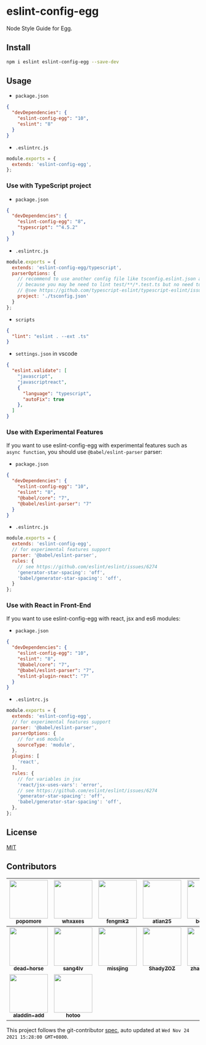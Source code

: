 # eslint-config-egg

Node Style Guide for Egg.

## Install

```bash
npm i eslint eslint-config-egg --save-dev
```

## Usage

- `package.json`

```json
{
  "devDependencies": {
    "eslint-config-egg": "10",
    "eslint": "8"
  }
}
```

- `.eslintrc.js`

```js
module.exports = {
  extends: 'eslint-config-egg',
};
```

### Use with TypeScript project

- `package.json`

```json
{
  "devDependencies": {
    "eslint-config-egg": "8",
    "typescript": "^4.5.2"
  }
}
```

- `.eslintrc.js`

```js
module.exports = {
  extends: 'eslint-config-egg/typescript',
  parserOptions: {
    // recommend to use another config file like tsconfig.eslint.json and extends tsconfig.json in it.
    // because you may be need to lint test/**/*.test.ts but no need to emit to js.
    // @see https://github.com/typescript-eslint/typescript-eslint/issues/890
    project: './tsconfig.json'
  }
};
```

- `scripts`

```json
{
  "lint": "eslint . --ext .ts"
}
```

- `settings.json` in vscode

```json
{
  "eslint.validate": [
    "javascript",
    "javascriptreact",
    {
      "language": "typescript",
      "autoFix": true
    },
  ]
}
```

### Use with Experimental Features

If you want to use eslint-config-egg with experimental features such as `async function`, you should use `@babel/eslint-parser` parser:

- `package.json`

```json
{
  "devDependencies": {
    "eslint-config-egg": "10",
    "eslint": "8",
    "@babel/core": "7",
    "@babel/eslint-parser": "7"
  }
}
```

- `.eslintrc.js`

```js
module.exports = {
  extends: 'eslint-config-egg',
  // for experimental features support
  parser: '@babel/eslint-parser',
  rules: {
    // see https://github.com/eslint/eslint/issues/6274
    'generator-star-spacing': 'off',
    'babel/generator-star-spacing': 'off',
  }
};
```

### Use with React in Front-End

If you want to use eslint-config-egg with react, jsx and es6 modules:

- `package.json`

```json
{
  "devDependencies": {
    "eslint-config-egg": "10",
    "eslint": "8",
    "@babel/core": "7",
    "@babel/eslint-parser": "7",
    "eslint-plugin-react": "7"
  }
}
```

- `.eslintrc.js`

```js
module.exports = {
  extends: 'eslint-config-egg',
  // for experimental features support
  parser: '@babel/eslint-parser',
  parserOptions: {
    // for es6 module
    sourceType: 'module',
  },
  plugins: [
    'react',
  ],
  rules: {
    // for variables in jsx
    'react/jsx-uses-vars': 'error',
    // see https://github.com/eslint/eslint/issues/6274
    'generator-star-spacing': 'off',
    'babel/generator-star-spacing': 'off',
  },
};
```

## License

[MIT](LICENSE)

<!-- GITCONTRIBUTOR_START -->

## Contributors

|[<img src="https://avatars.githubusercontent.com/u/360661?v=4" width="100px;"/><br/><sub><b>popomore</b></sub>](https://github.com/popomore)<br/>|[<img src="https://avatars.githubusercontent.com/u/5856440?v=4" width="100px;"/><br/><sub><b>whxaxes</b></sub>](https://github.com/whxaxes)<br/>|[<img src="https://avatars.githubusercontent.com/u/156269?v=4" width="100px;"/><br/><sub><b>fengmk2</b></sub>](https://github.com/fengmk2)<br/>|[<img src="https://avatars.githubusercontent.com/u/227713?v=4" width="100px;"/><br/><sub><b>atian25</b></sub>](https://github.com/atian25)<br/>|[<img src="https://avatars.githubusercontent.com/u/3580607?v=4" width="100px;"/><br/><sub><b>benjycui</b></sub>](https://github.com/benjycui)<br/>|[<img src="https://avatars.githubusercontent.com/u/3274850?v=4" width="100px;"/><br/><sub><b>geekdada</b></sub>](https://github.com/geekdada)<br/>|
| :---: | :---: | :---: | :---: | :---: | :---: |
|[<img src="https://avatars.githubusercontent.com/u/985607?v=4" width="100px;"/><br/><sub><b>dead-horse</b></sub>](https://github.com/dead-horse)<br/>|[<img src="https://avatars.githubusercontent.com/u/2039144?v=4" width="100px;"/><br/><sub><b>sang4lv</b></sub>](https://github.com/sang4lv)<br/>|[<img src="https://avatars.githubusercontent.com/u/2724034?v=4" width="100px;"/><br/><sub><b>missjing</b></sub>](https://github.com/missjing)<br/>|[<img src="https://avatars.githubusercontent.com/u/9857273?v=4" width="100px;"/><br/><sub><b>ShadyZOZ</b></sub>](https://github.com/ShadyZOZ)<br/>|[<img src="https://avatars.githubusercontent.com/u/15117664?v=4" width="100px;"/><br/><sub><b>zhaoxingyue</b></sub>](https://github.com/zhaoxingyue)<br/>|[<img src="https://avatars.githubusercontent.com/u/10082151?v=4" width="100px;"/><br/><sub><b>bowei-jbw</b></sub>](https://github.com/bowei-jbw)<br/>|
[<img src="https://avatars.githubusercontent.com/u/13050025?v=4" width="100px;"/><br/><sub><b>aladdin-add</b></sub>](https://github.com/aladdin-add)<br/>|[<img src="https://avatars.githubusercontent.com/u/143572?v=4" width="100px;"/><br/><sub><b>hotoo</b></sub>](https://github.com/hotoo)<br/>

This project follows the git-contributor [spec](https://github.com/xudafeng/git-contributor), auto updated at `Wed Nov 24 2021 15:28:00 GMT+0800`.

<!-- GITCONTRIBUTOR_END -->
